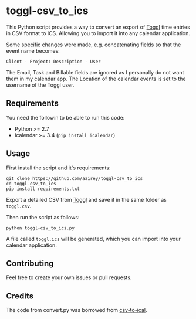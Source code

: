# toggl-csv_to_ics

This Python script provides a way to convert an export of [Toggl](http://www.toggl.com/) time entries in CSV format to ICS.
Allowing you to import it into any calendar application.

Some specific changes were made, e.g. concatenating fields so that the event name becomes:

`Client - Project: Description - User`

The Email, Task and Billable fields are ignored as I personally do not want them in my calendar app.
The Location of the calendar events is set to the username of the Toggl user.

## Requirements

You need the followin to be able to run this code:

* Python >= 2.7
* icalendar >= 3.4 (`pip install icalendar`)

## Usage

First install the script and it's requirements:

```
git clone https://github.com/aairey/toggl-csv_to_ics
cd toggl-csv_to_ics
pip install requirements.txt
```

Export a detailed CSV from [Toggl](https://support.toggl.com/detailed-reports-toggl-new/#export) and save it in the same folder as `toggl.csv`.

Then run the script as follows:
```
python toggl-csv_to_ics.py
```

A file called `toggl.ics` will be generated, which you can import into your calendar application.


## Contributing

Feel free to create your own issues or pull requests.

## Credits

The code from convert.py was borrowed from [csv-to-ical](https://github.com/albertyw/csv-to-ical).
